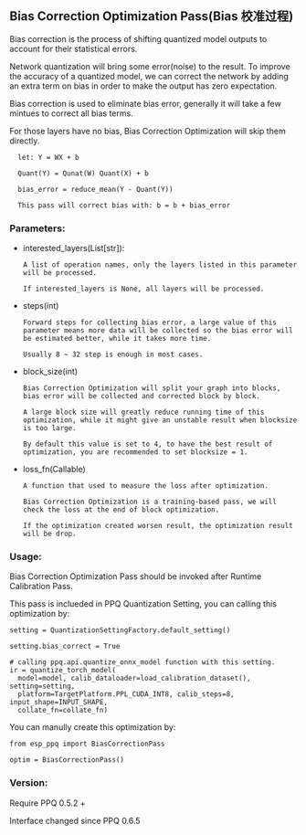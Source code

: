 ## Bias Correction Optimization Pass(Bias 校准过程)

  Bias correction is the process of shifting quantized model outputs to account for their statistical errors.

  Network quantization will bring some error(noise) to the result. To improve the accuracy of a quantized model, we can correct the network by adding an extra term on bias in order to make the output has zero expectation. 
  
  Bias correction is used to eliminate bias error, generally it will take a few mintues to correct all bias terms.

  For those layers have no bias, Bias Correction Optimization will skip them directly.

      let: Y = WX + b

      Quant(Y) = Qunat(W) Quant(X) + b

      bias_error = reduce_mean(Y - Quant(Y))

      This pass will correct bias with: b = b + bias_error

### Parameters:

  * interested_layers(List[str]):

        A list of operation names, only the layers listed in this parameter will be processed.

        If interested_layers is None, all layers will be processed.

  * steps(int)

        Forward steps for collecting bias error, a large value of this parameter means more data will be collected so the bias error will be estimated better, while it takes more time.

        Usually 8 ~ 32 step is enough in most cases.

  * block_size(int)

        Bias Correction Optimization will split your graph into blocks, bias error will be collected and corrected block by block.

        A large block size will greatly reduce running time of this optimization, while it might give an unstable result when blocksize is too large.

        By default this value is set to 4, to have the best result of optimization, you are recommended to set blocksize = 1.

  * loss_fn(Callable)

        A function that used to measure the loss after optimization.

        Bias Correction Optimization is a training-based pass, we will check the loss at the end of block optimization.

        If the optimization created worsen result, the optimization result will be drop.

### Usage:

  Bias Correction Optimization Pass should be invoked after Runtime Calibration Pass.

  This pass is inclueded in PPQ Quantization Setting, you can calling this optimization by:

    setting = QuantizationSettingFactory.default_setting()

    setting.bias_correct = True

    # calling ppq.api.quantize_onnx_model function with this setting.
    ir = quantize_torch_model(
      model=model, calib_dataloader=load_calibration_dataset(), setting=setting,
      platform=TargetPlatform.PPL_CUDA_INT8, calib_steps=8, input_shape=INPUT_SHAPE, 
      collate_fn=collate_fn)

  You can manully create this optimization by:

    from esp_ppq import BiasCorrectionPass

    optim = BiasCorrectionPass()

### Version:

Require PPQ 0.5.2 +

Interface changed since PPQ 0.6.5
